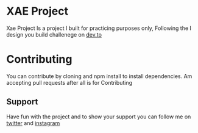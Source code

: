 # XAE Project

Xae Project Is a project I built for practicing purposes only, Following
the I design you build challenege on [dev.to](https://dev.to/zernonia/i-design-you-build-frontend-challenge-1-158a)

# Contributing

You can contribute by cloning and npm install to install dependencies.
Am accepting pull requests after all is for Contributing

## Support

Have fun with the project and to show your support you can follow me on
[twitter](https://twitter.com/ChadereNyore) and [instagram](https://instagram.com/nyorechadere)
